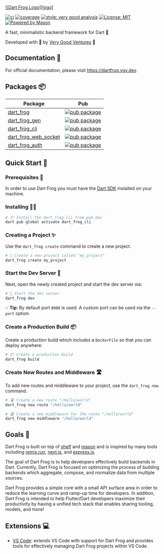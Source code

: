 [![Dart Frog Logo][logo]][dart_frog_link]

[![ci][ci_badge]][ci_link]
[![coverage][coverage_badge]][ci_link]
[![style: very good analysis][very_good_analysis_badge]][very_good_analysis_link]
[![License: MIT][license_badge]][license_link]
[![Powered by Mason](https://img.shields.io/endpoint?url=https%3A%2F%2Ftinyurl.com%2Fmason-badge)](https://github.com/felangel/mason)

A fast, minimalistic backend framework for Dart 🎯

Developed with 💙 by [Very Good Ventures][very_good_ventures_link] 🦄

## Documentation 📝

For official documentation, please visit https://dartfrog.vgv.dev.

## Packages 📦

| Package                                                                                                         | Pub                                                                                                                    |
| --------------------------------------------------------------------------------------------------------------- | ---------------------------------------------------------------------------------------------------------------------- |
| [dart_frog](https://github.com/verygoodopensource/dart_frog/tree/main/packages/dart_frog)                       | [![pub package](https://img.shields.io/pub/v/dart_frog.svg)](https://pub.dev/packages/dart_frog)                       |
| [dart_frog_gen](https://github.com/verygoodopensource/dart_frog/tree/main/packages/dart_frog_gen)               | [![pub package](https://img.shields.io/pub/v/dart_frog_gen.svg)](https://pub.dev/packages/dart_frog_gen)               |
| [dart_frog_cli](https://github.com/verygoodopensource/dart_frog/tree/main/packages/dart_frog_cli)               | [![pub package](https://img.shields.io/pub/v/dart_frog_cli.svg)](https://pub.dev/packages/dart_frog_cli)               |
| [dart_frog_web_socket](https://github.com/verygoodopensource/dart_frog/tree/main/packages/dart_frog_web_socket) | [![pub package](https://img.shields.io/pub/v/dart_frog_web_socket.svg)](https://pub.dev/packages/dart_frog_web_socket) |
| [dart_frog_auth](https://github.com/verygoodopensource/dart_frog/tree/main/packages/dart_frog_auth)             | [![pub package](https://img.shields.io/pub/v/dart_frog_auth.svg)](https://pub.dev/packages/dart_frog_auth)             |

## Quick Start 🚀

### Prerequisites 📝

In order to use Dart Frog you must have the [Dart SDK][dart_installation_link] installed on your machine.

### Installing 🧑‍💻

```sh
# 📦 Install the dart_frog cli from pub.dev
dart pub global activate dart_frog_cli
```

### Creating a Project ✨

Use the `dart_frog create` command to create a new project.

```sh
# 🚀 Create a new project called "my_project"
dart_frog create my_project
```

### Start the Dev Server 🏁

Next, open the newly created project and start the dev server via:

```sh
# 🏁 Start the dev server
dart_frog dev
```

💡 **Tip**: By default port `8080` is used. A custom port can be used via the `--port` option.

### Create a Production Build 📦

Create a production build which includes a `DockerFile` so that you can deploy anywhere:

```sh
# 📦 Create a production build
dart_frog build
```

### Create New Routes and Middleware 🛣️

To add new routes and middleware to your project, use the `dart_frog new` command.

```sh
# 🛣️ Create a new route "/hello/world"
dart_frog new route "/hello/world"

# 🛣️ Create a new middleware for the route "/hello/world"
dart_frog new middleware "/hello/world"
```

## Goals 🎯

Dart Frog is built on top of [shelf](https://pub.dev/packages/shelf) and [mason](https://pub.dev/packages/mason) and is inspired by many tools including [remix.run](https://remix.run), [next.js](https://nextjs.org), and [express.js](https://expressjs.com).

The goal of Dart Frog is to help developers effectively build backends in Dart. Currently, Dart Frog is focused on optimizing the process of building backends which aggregate, compose, and normalize data from multiple sources.

Dart Frog provides a simple core with a small API surface area in order to reduce the learning curve and ramp-up time for developers. In addition, Dart Frog is intended to help Flutter/Dart developers maximize their productivity by having a unified tech stack that enables sharing tooling, models, and more!

## Extensions 💻

- [VS Code](https://marketplace.visualstudio.com/items?itemName=VeryGoodVentures.dart-frog): extends VS Code with support for Dart Frog and provides tools for effectively managing Dart Frog projects within VS Code.

[dart_installation_link]: https://dart.dev/get-dart
[ci_badge]: https://github.com/VeryGoodOpenSource/dart_frog/actions/workflows/main.yaml/badge.svg
[ci_link]: https://github.com/VeryGoodOpenSource/dart_frog/actions/workflows/main.yaml
[coverage_badge]: https://raw.githubusercontent.com/VeryGoodOpenSource/dart_frog/main/packages/dart_frog/coverage_badge.svg
[dart_frog_link]: https://github.com/verygoodopensource/dart_frog
[license_badge]: https://img.shields.io/badge/license-MIT-blue.svg
[license_link]: https://opensource.org/licenses/MIT
[logo_white]: https://raw.githubusercontent.com/VeryGoodOpenSource/dart_frog/main/assets/dart_frog_logo_white.png#gh-dark-mode-only
[very_good_analysis_badge]: https://img.shields.io/badge/style-very_good_analysis-B22C89.svg
[very_good_analysis_link]: https://pub.dev/packages/very_good_analysis
[very_good_ventures_link]: https://verygood.ventures

